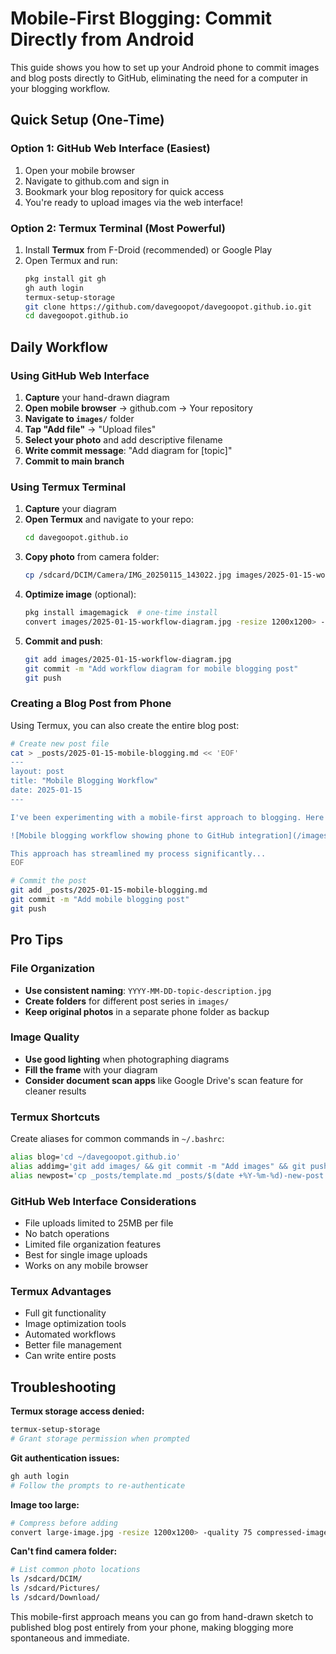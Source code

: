 # Mobile-First Blogging: Commit Directly from Android

This guide shows you how to set up your Android phone to commit images and blog posts directly to GitHub, eliminating the need for a computer in your blogging workflow.

## Quick Setup (One-Time)

### Option 1: GitHub Web Interface (Easiest)
1. Open your mobile browser
2. Navigate to github.com and sign in
3. Bookmark your blog repository for quick access
4. You're ready to upload images via the web interface!

### Option 2: Termux Terminal (Most Powerful)
1. Install **Termux** from F-Droid (recommended) or Google Play
2. Open Termux and run:
   ```bash
   pkg install git gh
   gh auth login
   termux-setup-storage
   git clone https://github.com/davegoopot/davegoopot.github.io.git
   cd davegoopot.github.io
   ```

## Daily Workflow

### Using GitHub Web Interface
1. **Capture** your hand-drawn diagram
2. **Open mobile browser** → github.com → Your repository
3. **Navigate to `images/`** folder
4. **Tap "Add file"** → "Upload files"
5. **Select your photo** and add descriptive filename
6. **Write commit message**: "Add diagram for [topic]"
7. **Commit to main branch**

### Using Termux Terminal
1. **Capture** your diagram
2. **Open Termux** and navigate to your repo:
   ```bash
   cd davegoopot.github.io
   ```
3. **Copy photo** from camera folder:
   ```bash
   cp /sdcard/DCIM/Camera/IMG_20250115_143022.jpg images/2025-01-15-workflow-diagram.jpg
   ```
4. **Optimize image** (optional):
   ```bash
   pkg install imagemagick  # one-time install
   convert images/2025-01-15-workflow-diagram.jpg -resize 1200x1200> -quality 85 images/2025-01-15-workflow-diagram-optimized.jpg
   ```
5. **Commit and push**:
   ```bash
   git add images/2025-01-15-workflow-diagram.jpg
   git commit -m "Add workflow diagram for mobile blogging post"
   git push
   ```

### Creating a Blog Post from Phone
Using Termux, you can also create the entire blog post:

```bash
# Create new post file
cat > _posts/2025-01-15-mobile-blogging.md << 'EOF'
---
layout: post
title: "Mobile Blogging Workflow"
date: 2025-01-15
---

I've been experimenting with a mobile-first approach to blogging. Here's my workflow diagram:

![Mobile blogging workflow showing phone to GitHub integration](/images/2025-01-15-workflow-diagram.jpg)

This approach has streamlined my process significantly...
EOF

# Commit the post
git add _posts/2025-01-15-mobile-blogging.md
git commit -m "Add mobile blogging post"
git push
```

## Pro Tips

### File Organization
- **Use consistent naming**: `YYYY-MM-DD-topic-description.jpg`
- **Create folders** for different post series in `images/`
- **Keep original photos** in a separate phone folder as backup

### Image Quality
- **Use good lighting** when photographing diagrams
- **Fill the frame** with your diagram
- **Consider document scan apps** like Google Drive's scan feature for cleaner results

### Termux Shortcuts
Create aliases for common commands in `~/.bashrc`:
```bash
alias blog='cd ~/davegoopot.github.io'
alias addimg='git add images/ && git commit -m "Add images" && git push'
alias newpost='cp _posts/template.md _posts/$(date +%Y-%m-%d)-new-post.md'
```

### GitHub Web Interface Considerations
- File uploads limited to 25MB per file
- No batch operations
- Limited file organization features
- Best for single image uploads
- Works on any mobile browser

### Termux Advantages
- Full git functionality
- Image optimization tools
- Automated workflows
- Better file management
- Can write entire posts

## Troubleshooting

**Termux storage access denied:**
```bash
termux-setup-storage
# Grant storage permission when prompted
```

**Git authentication issues:**
```bash
gh auth login
# Follow the prompts to re-authenticate
```

**Image too large:**
```bash
# Compress before adding
convert large-image.jpg -resize 1200x1200> -quality 75 compressed-image.jpg
```

**Can't find camera folder:**
```bash
# List common photo locations
ls /sdcard/DCIM/
ls /sdcard/Pictures/
ls /sdcard/Download/
```

This mobile-first approach means you can go from hand-drawn sketch to published blog post entirely from your phone, making blogging more spontaneous and immediate.